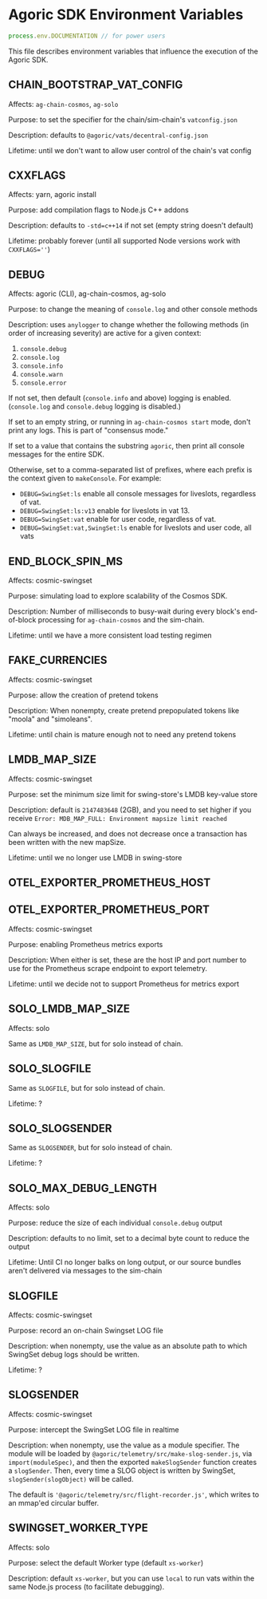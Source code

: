 # Agoric SDK Environment Variables

```js
process.env.DOCUMENTATION // for power users
```

This file describes environment variables that influence the execution of the
Agoric SDK.

<!--
## Template

**Add to a new section in alphabetical order.**

Affects:

Purpose:

Description:

Lifetime:

-->

## CHAIN_BOOTSTRAP_VAT_CONFIG

Affects: `ag-chain-cosmos`, `ag-solo`

Purpose: to set the specifier for the chain/sim-chain's `vatconfig.json`

Description: defaults to `@agoric/vats/decentral-config.json`

Lifetime: until we don't want to allow user control of the chain's vat config

## CXXFLAGS

Affects: yarn, agoric install

Purpose: add compilation flags to Node.js C++ addons

Description: defaults to `-std=c++14` if not set (empty string doesn't default)

Lifetime: probably forever (until all supported Node versions work with
`CXXFLAGS=''`)

## DEBUG

Affects: agoric (CLI), ag-chain-cosmos, ag-solo

Purpose: to change the meaning of `console.log` and other console methods

Description: uses `anylogger` to change whether the following methods (in order
of increasing severity) are active for a given context:

1. `console.debug`
2. `console.log`
3. `console.info`
4. `console.warn`
5. `console.error`

If not set, then default (`console.info` and above) logging is enabled.
(`console.log` and `console.debug` logging is disabled.)

If set to an empty string, or running in `ag-chain-cosmos start` mode, don't
print any logs.  This is part of "consensus mode."

If set to a value that contains the substring `agoric`, then print all console
messages for the entire SDK.

Otherwise, set to a comma-separated list of prefixes, where each prefix is the
context given to `makeConsole`.  For example:

- `DEBUG=SwingSet:ls` enable all console messages for liveslots, regardless of vat.
- `DEBUG=SwingSet:ls:v13` enable for liveslots in vat 13.
- `DEBUG=SwingSet:vat` enable for user code, regardless of vat.
- `DEBUG=SwingSet:vat,SwingSet:ls` enable for liveslots and user code, all vats

## END_BLOCK_SPIN_MS

Affects: cosmic-swingset

Purpose: simulating load to explore scalability of the Cosmos SDK.

Description: Number of milliseconds to busy-wait during every block's
end-of-block processing for `ag-chain-cosmos` and the sim-chain.

Lifetime: until we have a more consistent load testing regimen

## FAKE_CURRENCIES

Affects: cosmic-swingset

Purpose: allow the creation of pretend tokens

Description: When nonempty, create pretend prepopulated tokens like "moola" and
"simoleans".

Lifetime: until chain is mature enough not to need any pretend tokens

## LMDB_MAP_SIZE

Affects: cosmic-swingset

Purpose: set the minimum size limit for swing-store's LMDB key-value store

Description: default is `2147483648` (2GB), and you need to set higher if you
receive `Error: MDB_MAP_FULL: Environment mapsize limit reached`

Can always be increased, and does not decrease once a transaction has been
written with the new mapSize.

Lifetime: until we no longer use LMDB in swing-store

## OTEL_EXPORTER_PROMETHEUS_HOST
## OTEL_EXPORTER_PROMETHEUS_PORT

Affects: cosmic-swingset

Purpose: enabling Prometheus metrics exports

Description: When either is set, these are the host IP and port number to use
for the Prometheus scrape endpoint to export telemetry.

Lifetime: until we decide not to support Prometheus for metrics export

## SOLO_LMDB_MAP_SIZE

Affects: solo

Same as `LMDB_MAP_SIZE`, but for solo instead of chain.

## SOLO_SLOGFILE

Same as `SLOGFILE`, but for solo instead of chain.

Lifetime: ?

## SOLO_SLOGSENDER

Same as `SLOGSENDER`, but for solo instead of chain.

Lifetime: ?

## SOLO_MAX_DEBUG_LENGTH

Affects: solo

Purpose: reduce the size of each individual `console.debug` output

Description: defaults to no limit, set to a decimal byte count to reduce the
output

Lifetime: Until CI no longer balks on long output, or our source bundles aren't delivered via messages to the sim-chain

## SLOGFILE

Affects: cosmic-swingset

Purpose: record an on-chain Swingset LOG file

Description: when nonempty, use the value as an absolute path to which SwingSet
debug logs should be written.

Lifetime: ?

## SLOGSENDER

Affects: cosmic-swingset

Purpose: intercept the SwingSet LOG file in realtime

Description: when nonempty, use the value as a module specifier.  The module
will be loaded by `@agoric/telemetry/src/make-slog-sender.js`, via
`import(moduleSpec)`, and then the exported `makeSlogSender` function creates a
`slogSender`.  Then, every time a SLOG object is written by SwingSet,
`slogSender(slogObject)` will be called.

The default is `'@agoric/telemetry/src/flight-recorder.js'`, which writes to an
mmap'ed circular buffer.

## SWINGSET_WORKER_TYPE

Affects: solo

Purpose: select the default Worker type (default `xs-worker`)

Description: default `xs-worker`, but you can use `local` to run vats within the
same Node.js process (to facilitate debugging).
